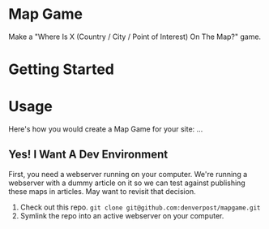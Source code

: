 # Map Game
Make a "Where Is X (Country / City / Point of Interest) On The Map?" game.

# Getting Started
# Usage
Here's how you would create a Map Game for your site:
...

## Yes! I Want A Dev Environment
First, you need a webserver running on your computer. We're running a webserver with a dummy article on it so we can test against publishing these maps in articles. May want to revisit that decision.

1. Check out this repo. `git clone git@github.com:denverpost/mapgame.git`
1. Symlink the repo into an active webserver on your computer.
